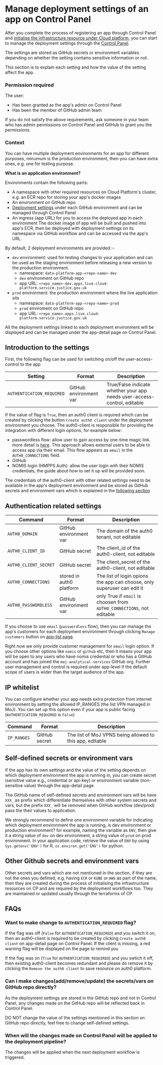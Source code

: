 # Manage deployment settings of an app on Control Panel

After you complete the process of registering an app through Control Panel and [initialise the infrastructure resource under Cloud platform](https://user-guide.cloud-platform.service.justice.gov.uk/documentation/getting-started/cloud-platform-cli.html#functions), you can start to manage the deployment settings through the [Control Panel](https://controlpanel.services.analytical-platform.service.justice.gov.uk/).

The settings are stored as GitHub secrets or environment variables depending on whether the setting contains sensitive information or not. 

This section is to explain each setting and how the value of the setting affect the app.

### Permission required

The user:
- Has been granted as the app's admin on Control Panel
- Has been the member of GitHub admin team

If you do not satisfy the above requirements, ask someone in your team who has admin permissions on Control Panel and GitHub to grant you the permissions.

### Context 

You can have multiple deployment environments for an app for different purposes, minumum is the production environment, then you can have extra ones, e.g. one for testing purpose. 

**What is an application environment?**

Environments contain the following parts:
- A namespace with other required resources on Cloud Platform's cluster, e.g. an ECR repo for storing your app's docker images
- An environment on GitHub repo
- [Deployment settings](#introduction-to-the-settings) under each GitHub environment and can be managed through Control Panel
- An ingress (app URL) for you to access the deployed app in each environment 
The docker image of app will be built and pushed into app's ECR, then be deployed with deployment settings on its namespace via GitHub workflow and can be accessed via the app's URL. 

By default, 2 deployment environments are provided :-
- `dev` environment: used for testing changes to your application and can be used as the staging environment before releasing a new version to the production environment.
  - namespace: `data-platform-app-<repo-name>-dev`
  - `dev` environment on GitHub repo
  - app URL: `<repo_name>-dev.apps.live.cloud-platform.service.justice.gov.uk`
- `prod` environment:  the production environment where the live application sits 
  - namespace: `data-platform-app-<repo-name>-prod`
  - `prod` enviroment on GitHub repo
  - app URL: `<repo_name>.apps.live.cloud-platform.service.justice.gov.uk`

All the deployment settings linked to each deployment environment will be displayed and can be managed under the app-detail page on Control Panel.

## Introduction to the settings 

First, the following flag can be used for switching on/off the user-access-control to the app

| Setting | Format | Description |
|---------|---------|---------------------------------------------|
| `AUTHENTICATION_REQUIRED` | GitHub environment var | True/False indicate whether your app needs user-access-control, editable|

If the value of flag is `True`, then an auth0 client is required which can be created by clicking the button 
`Create auth0 client` under the deployment environment you choose. 
The auth0-client is responsible for providing the integration with different login options, for example below:
- passwordless flow: allow user to gain access by one-time magic link. more detail is [here](https://auth0.com/docs/authenticate/passwordless/authentication-methods/email-magic-link). This approach allows external users to be able to access app via their email. This flow appears as `email` in the `AUTH0_CONNECTIONS` field.
- GitHub 
- NOMIS login (HMPPS Auth): allow the user login with their NOMIS credentials, the guide about how to set it up will be provided soon.

The credentials of the auth0-client with other related settings need to be available in the app's deployment environment and be stored as GitHub secrets and environment vars which is explained in the [following section](#authentication-related-settings)

## Authentication related settings

| Command | Format | Description |
|---------|---------|---------------------------------------------|
| `AUTH0_DOMAIN`   |  GitHub environment var | The domain of the auth0 tenant, not editable  |
| `AUTH0_CLIENT_ID`      | GitHub secret | The client_id of the auth0-client, not editable |
| `AUTH0_CLIENT_SECRET`  | GitHub secret | The client_secret of the auth0-client, not editable |
| `AUTH0_CONNECTIONS`  | stored in auth0 platform | The list of login opions the app can choose, only superuser can edit it|
| `AUTH0_PASSWORDLESS`  | GitHub environment var | only True if `email` is choosen from `AUTH0_CONNECTIONS`, not editable|

If you choose to use `email` (`passwordless` flow),  then you can manage the app's customers for each deployment environment through clicking `Manage customers` button on [app-list page](https://controlpanel.services.analytical-platform.service.justice.gov.uk/webapp-data/). 

Right now we only provide customer management for `email` login option. If you choose other options like `nomis` or `github` etc, then it means your app will be open to any users who have nomis credential or who has a GitHub account and has joined the `moj-analytical-services` GitHub org.  Further user management and control is required under app-level if the default scope of users is wider than the target audience of the app.

## IP whitelist

You can configure whether your app needs extra protection from internet environment by setting the allowed IP_RANGES (the list VPN managed in MoJ). You can set up this option even if your app is public facing (`AUTHENTICATION_REQUIRED` is `False`)

| Command | Format | Description |
|---------|---------|---------------------------------------------|
| `IP_RANGES`      | GitHub secret | The list of MoJ VPNS being allowed to this app, editable|

## Self-defined secrets or environment vars

If the app has its own settings and the value of the setting depends on which deployment environment the app is running in, you can create secret (sensitive value e.g., credential or api-key) or environment variable (non-sensitive value) through the app-detail page. 

The GitHub name of self-defined secrets and environment vars will be have `XXX_` as prefix which differentiate themselves with other system secrets and vars, 
but the prefix `XXX_` will be removed when GitHub workflow (dev/prod) pass the their values to application.

We strongly recommend to define one environment variable for indicating which deployment environment the app is running, is dev environment or production environment?
for example, naming the variable as `ENV`,  then give it a string value of `dev` on dev environment,  a string value of `prod` on prod environment.
In your application code,  retrieve the value of `ENV` by using `Sys.getenv('ENV')` for R,  `os.environ.get('ENV')` for python.

## Other Github secrets and environment vars

Other secrets and vars which are not mentioned in the section, if they are not the ones you defined, e.g. having `ECR` or `KUBE` or `AWS` as part of the name,  then they are created during the process of initialising the infrastructure resources on CP and are required by the deployment workflows too.  They are maintained or updated usually through the terraforms of CP.

## FAQs

### Want to make change to `AUTHENTICATION_REQUIRED` flag?

If the flag was off (`False` for `AUTHENTICATION_REQUIRED`) and you switch it on,  then an auth0-client is required to be created by clicking `Create auth0 client` on app-detail page on Control Panel. If the client is missing,  a red warning flag will be displayed on the page to remind you

If the flag was on (`True` for `AUTHENTICATION_REQUIRED`) and you swtich it off,  then existing auth0-client becomes redundant and please do remove it by clicking the `Remove the auth0 client` to save resource on auth0 platform. 

### Can I make changes(add/remove/update) the secrets/vars on GitHub repo directly?

As the deployment settings are stored in the GitHub repo and not in Control Panel,  any changes made on the GitHub repo will be reflected back in Control Panel.

DO NOT change the value of the settings mentioned in this section on GitHub repo directly, feel free to change self-defined settings.

### When will the changes made on Control Panel will be applied to the deployment pipeline?

The changes will be applied when the next deployment workflow is triggered. 
